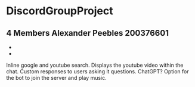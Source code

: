 # DiscordGroupProject
 4 Members
Alexander Peebles 200376601
-
-
-

Inline google and youtube search.
Displays the youtube video within the chat.
Custom responses to users asking it questions. ChatGPT?
Option for the bot to join the server and play music.
